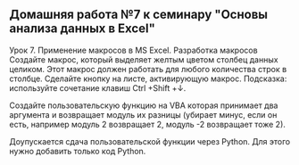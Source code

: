 
## Домашняя работа №7 к семинару "Основы анализа данных в Excel"

Урок 7. Применение макросов в MS Excel. Разработка макросов
Создайте макрос, который выделяет желтым цветом столбец данных целиком. Этот макрос должен работать для
любого количества строк в столбце. Сделайте кнопку на листе, активирующую макрос. Подсказка: используйте
сочетание клавиш Ctrl +Shift +↓.

Создайте пользовательскую функцию на VBA которая принимает два аргумента и возвращает модуль их разницы (убирает минус, если он есть, например модуль 2 возвращает 2, модуль -2 возвращает тоже 2).

Доупускается сдача пользовательской функции через Python. Для этого нужно добавить только код Python.
